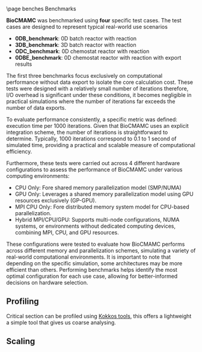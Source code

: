 \page benches Benchmarks

**BioCMAMC** was benchmarked using **four** specific test cases. The test cases are designed to represent typical real-world use scenarios
- **0DB_benchmark**: 0D batch reactor with reaction  
- **3DB_benchmark**: 3D batch reactor with reaction  
- **ODC_benchmark**: 0D chemostat reactor with reaction 
- **0DBE_benchmark**: 0D chemostat reactor with reaction with export results

The first three benchmarks focus exclusively on computational performance without data export to isolate the core calculation cost. These tests were designed with a relatively small number of iterations therefore, I/O overhead is significant under these conditions, it becomes negligible in practical simulations where the number of iterations far exceeds the number of data exports.

To evaluate performance consistently, a specific metric was defined: execution time per 1000 iterations. Given that BioCMAMC uses an explicit integration scheme, the number of iterations is straightforward to determine. Typically, 1000 iterations correspond to 0.1 to 1 second of simulated time, providing a practical and scalable measure of computational efficiency.   

Furthermore, these tests were carried out across 4 different hardware configurations to assess the performance of BioCMAMC under various computing environments:
- CPU Only: Fore shared memory parallelization model (SMP/NUMA)
- GPU Only: Leverages a shared memory parallelization model using GPU resources exclusively (GP-GPU).
- MPI CPU Only: Fore distributed memory system model for CPU-based parallelization.
- Hybrid MPI/CPU/GPU: Supports multi-node configurations, NUMA systems, or environments without dedicated computing devices, combining MPI, CPU, and GPU resources.

These configurations were tested to evaluate how BioCMAMC performs across different memory and parallelization schemes, simulating a variety of real-world computational environments. It is important to note that depending on the specific simulation, some architectures may be more efficient than others. Performing benchmarks helps identify the most optimal configuration for each use case, allowing for better-informed decisions on hardware selection.

## Profiling 

Critical section can be profiled using [Kokkos tools](https://github.com/kokkos/kokkos-tools), this offers a lightweight a simple tool that gives us coarse analysing. 



## Scaling 